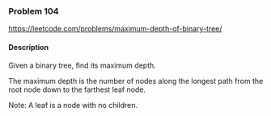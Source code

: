 ### Problem 104
https://leetcode.com/problems/maximum-depth-of-binary-tree/

#### Description
Given a binary tree, find its maximum depth.

The maximum depth is the number of nodes along the longest path from the root node down to the farthest leaf node.

Note: A leaf is a node with no children.

